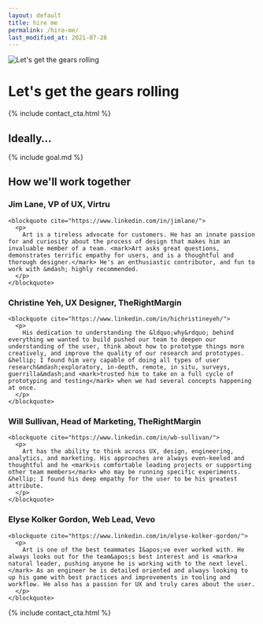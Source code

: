 ```yaml
---
layout: default
title: hire me
permalink: /hire-me/
last_modified_at: 2021-07-28
---
```


<img
  src="{{ site.url }}/assets/contact.png"
  alt="Let's get the gears rolling"
  class="contact-gear" />

# Let's get the gears rolling

{% include contact_cta.html %}





## Ideally&hellip;

{% include goal.md %}





<article>

  <h2>How we'll work together</h2>

  <section class="testimonial">
    <h3>Jim Lane, <strong>VP of UX</strong>, Virtru</h3>

    <blockquote cite="https://www.linkedin.com/in/jimlane/">
      <p>
        Art is a tireless advocate for customers. He has an innate passion for and curiosity about the process of design that makes him an invaluable member of a team. <mark>Art asks great questions, demonstrates terrific empathy for users, and is a thoughtful and thorough designer.</mark> He's an enthusiastic contributor, and fun to work with &mdash; highly recommended.
      </p>
    </blockquote>
  </section>





  <section class="testimonial">
    <h3>Christine Yeh, <strong>UX Designer</strong>, TheRightMargin</h3>

    <blockquote cite="https://www.linkedin.com/in/hichristineyeh/">
      <p>
        His dedication to understanding the &ldquo;why&rdquo; behind everything we wanted to build pushed our team to deepen our understanding of the user, think about how to prototype things more creatively, and improve the quality of our research and prototypes. &hellip; I found him very capable of doing all types of user research&mdash;exploratory, in-depth, remote, in situ, surveys, guerrilla&mdash;and <mark>trusted him to take on a full cycle of prototyping and testing</mark> when we had several concepts happening at once.
      </p>
    </blockquote>
  </section>





  <section class="testimonial">
    <h3>Will Sullivan, <strong>Head of Marketing</strong>, TheRightMargin</h3>

    <blockquote cite="https://www.linkedin.com/in/wb-sullivan/">
      <p>
        Art has the ability to think across UX, design, engineering, analytics, and marketing. His approaches are always even-keeled and thoughtful and he <mark>is comfortable leading projects or supporting other team members</mark> who may be running specific experiments. &hellip; I found his deep empathy for the user to be his greatest attribute.
      </p>
    </blockquote>
  </section>





  <section class="testimonial">
    <h3>Elyse Kolker Gordon, <strong>Web Lead</strong>, Vevo</h3>

    <blockquote cite="https://www.linkedin.com/in/elyse-kolker-gordon/">
      <p>
        Art is one of the best teammates I&apos;ve ever worked with. He always looks out for the team&apos;s best interest and is <mark>a natural leader, pushing anyone he is working with to the next level.</mark> As an engineer he is detailed oriented and always looking to up his game with best practices and improvements in tooling and workflow. He also has a passion for UX and truly cares about the user.
      </p>
    </blockquote>
  </section>

</article>





{% include contact_cta.html %}
